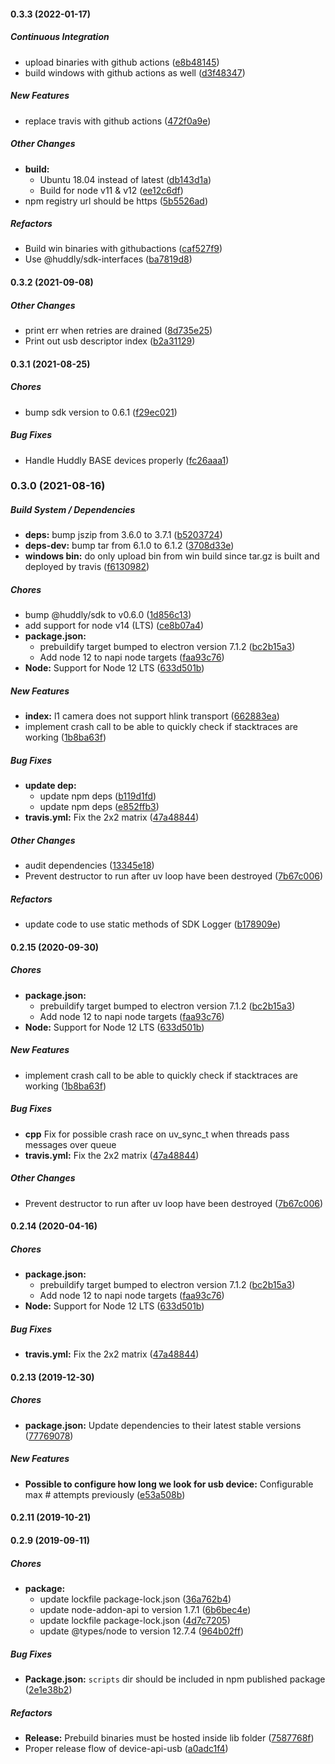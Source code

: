 #### 0.3.3 (2022-01-17)

##### Continuous Integration

*  upload binaries with github actions ([e8b48145](https://github.com/Huddly/device-api-usb/commit/e8b481454a3873756251f90726d84abb09f8e722))
*  build windows with github actions as well ([d3f48347](https://github.com/Huddly/device-api-usb/commit/d3f4834704ae5431290549361d4ea4e714c8adb3))

##### New Features

*  replace travis with github actions ([472f0a9e](https://github.com/Huddly/device-api-usb/commit/472f0a9e0616cbedc191d213d9ed6a213a1981e3))

##### Other Changes

* **build:**
  *  Ubuntu 18.04 instead of latest ([db143d1a](https://github.com/Huddly/device-api-usb/commit/db143d1a43f781d06e41ab22158740e1f87fbac7))
  *  Build for node v11 & v12 ([ee12c6df](https://github.com/Huddly/device-api-usb/commit/ee12c6df0c5eb661618a5674c7c0e5959531cdc7))
*  npm registry url should be https ([5b5526ad](https://github.com/Huddly/device-api-usb/commit/5b5526ad72990439018d3bb774a84f0f8a3d1d2b))

##### Refactors

*  Build win binaries with githubactions ([caf527f9](https://github.com/Huddly/device-api-usb/commit/caf527f9ce88e5b77479b0168a3647d36ef306e3))
*  Use @huddly/sdk-interfaces ([ba7819d8](https://github.com/Huddly/device-api-usb/commit/ba7819d85eecd481abf03a90323a7e3218f51fbe))

#### 0.3.2 (2021-09-08)

##### Other Changes

*  print err when retries are drained ([8d735e25](https://github.com/Huddly/device-api-usb/commit/8d735e25d683d9752653e0b509eac1c38eb0ff33))
*  Print out usb descriptor index ([b2a31129](https://github.com/Huddly/device-api-usb/commit/b2a311296449dccc2b9c08cd081d8f179f83319c))

#### 0.3.1 (2021-08-25)

##### Chores

*  bump sdk version to 0.6.1 ([f29ec021](https://github.com/Huddly/device-api-usb/commit/f29ec0215f69812a168d92f03f804e6d1ef59a03))

##### Bug Fixes

*  Handle Huddly BASE devices properly ([fc26aaa1](https://github.com/Huddly/device-api-usb/commit/fc26aaa15322558bc7f7600cbbd310a323a80c5b))

### 0.3.0 (2021-08-16)

##### Build System / Dependencies

* **deps:**  bump jszip from 3.6.0 to 3.7.1 ([b5203724](https://github.com/Huddly/device-api-usb/commit/b5203724e76b251f7ea42a218302fef86d43d7e0))
* **deps-dev:**  bump tar from 6.1.0 to 6.1.2 ([3708d33e](https://github.com/Huddly/device-api-usb/commit/3708d33ec11e165f39c60ff5c0bd0627f2ac23e8))
* **windows bin:**  do only upload bin from win build since tar.gz is built and deployed by travis ([f6130982](https://github.com/Huddly/device-api-usb/commit/f6130982f9cee9cbb3783761ccf5b2f695e10db2))

##### Chores

*  bump @huddly/sdk to v0.6.0 ([1d856c13](https://github.com/Huddly/device-api-usb/commit/1d856c13063dbf6e4655741069751522917a0ce0))
*  add support for node v14 (LTS) ([ce8b07a4](https://github.com/Huddly/device-api-usb/commit/ce8b07a4e8780e574534da9cd4ad177a37392777))
* **package.json:**
  *  prebuildify target bumped to electron version 7.1.2 ([bc2b15a3](https://github.com/Huddly/device-api-usb/commit/bc2b15a3a88211d40206be8f44ff90295a6d5501))
  *  Add node 12 to napi node targets ([faa93c76](https://github.com/Huddly/device-api-usb/commit/faa93c760bb1b7108475cd18f44f6d6f7447fcb8))
* **Node:**  Support for Node 12 LTS ([633d501b](https://github.com/Huddly/device-api-usb/commit/633d501bf8ada15b5d2ffe413fa1f4cae7507de4))

##### New Features

* **index:**  l1 camera does not support hlink transport ([662883ea](https://github.com/Huddly/device-api-usb/commit/662883ea9d935999953c5e69e5837fc04d02fe87))
*  implement crash call to be able to quickly check if stacktraces are working ([1b8ba63f](https://github.com/Huddly/device-api-usb/commit/1b8ba63f57b2d9e99be451b426b662d48ee3c99c))

##### Bug Fixes

* **update dep:**
  *  update npm deps ([b119d1fd](https://github.com/Huddly/device-api-usb/commit/b119d1fdf6b581e2498cb01103365a6debc89451))
  *  update npm deps ([e852ffb3](https://github.com/Huddly/device-api-usb/commit/e852ffb3af947a2bd9200d6c5f6c2d715b2ee242))
* **travis.yml:**  Fix the 2x2 matrix ([47a48844](https://github.com/Huddly/device-api-usb/commit/47a48844397520b88f819ccf1fb28c30eb639263))

##### Other Changes

*  audit dependencies ([13345e18](https://github.com/Huddly/device-api-usb/commit/13345e185f64239004248b6facb6fdee5eeb337b))
*  Prevent destructor to run after uv loop have been destroyed ([7b67c006](https://github.com/Huddly/device-api-usb/commit/7b67c0066c441a39109cc2e84ea5dd52d6b3bf65))

##### Refactors

*  update code to use static methods of SDK Logger ([b178909e](https://github.com/Huddly/device-api-usb/commit/b178909e517c570e58da7599a51d364209389d29))

#### 0.2.15 (2020-09-30)

##### Chores

* **package.json:**
  *  prebuildify target bumped to electron version 7.1.2 ([bc2b15a3](https://github.com/Huddly/device-api-usb/commit/bc2b15a3a88211d40206be8f44ff90295a6d5501))
  *  Add node 12 to napi node targets ([faa93c76](https://github.com/Huddly/device-api-usb/commit/faa93c760bb1b7108475cd18f44f6d6f7447fcb8))
* **Node:**  Support for Node 12 LTS ([633d501b](https://github.com/Huddly/device-api-usb/commit/633d501bf8ada15b5d2ffe413fa1f4cae7507de4))

##### New Features

*  implement crash call to be able to quickly check if stacktraces are working ([1b8ba63f](https://github.com/Huddly/device-api-usb/commit/1b8ba63f57b2d9e99be451b426b662d48ee3c99c))

##### Bug Fixes

* **cpp** Fix for possible crash race on uv_sync_t when threads pass messages over queue
* **travis.yml:**  Fix the 2x2 matrix ([47a48844](https://github.com/Huddly/device-api-usb/commit/47a48844397520b88f819ccf1fb28c30eb639263))

##### Other Changes

*  Prevent destructor to run after uv loop have been destroyed ([7b67c006](https://github.com/Huddly/device-api-usb/commit/7b67c0066c441a39109cc2e84ea5dd52d6b3bf65))


#### 0.2.14 (2020-04-16)

##### Chores

* **package.json:**
  *  prebuildify target bumped to electron version 7.1.2 ([bc2b15a3](https://github.com/Huddly/device-api-usb/commit/bc2b15a3a88211d40206be8f44ff90295a6d5501))
  *  Add node 12 to napi node targets ([faa93c76](https://github.com/Huddly/device-api-usb/commit/faa93c760bb1b7108475cd18f44f6d6f7447fcb8))
* **Node:**  Support for Node 12 LTS ([633d501b](https://github.com/Huddly/device-api-usb/commit/633d501bf8ada15b5d2ffe413fa1f4cae7507de4))

##### Bug Fixes

* **travis.yml:**  Fix the 2x2 matrix ([47a48844](https://github.com/Huddly/device-api-usb/commit/47a48844397520b88f819ccf1fb28c30eb639263))

#### 0.2.13 (2019-12-30)

##### Chores

* **package.json:**  Update dependencies to their latest stable versions ([77769078](https://github.com/Huddly/device-api-usb/commit/77769078c8fea381710ef76ef69d5959e0e093cd))

##### New Features

* **Possible to configure how long we look for usb device:**  Configurable max # attempts previously ([e53a508b](https://github.com/Huddly/device-api-usb/commit/e53a508b57284f748ff5fbded37d09d7ae89eb14))

#### 0.2.11 (2019-10-21)

#### 0.2.9 (2019-09-11)

##### Chores

* **package:**
  *  update lockfile package-lock.json ([36a762b4](https://github.com/Huddly/device-api-usb/commit/36a762b424e165f1c1eb8fab14f15eb1949a350f))
  *  update node-addon-api to version 1.7.1 ([6b6bec4e](https://github.com/Huddly/device-api-usb/commit/6b6bec4e252d3536929f792a7e090761766a82b8))
  *  update lockfile package-lock.json ([4d7c7205](https://github.com/Huddly/device-api-usb/commit/4d7c7205fc5eb7c65bf6195160c04eeae342905b))
  *  update @types/node to version 12.7.4 ([964b02ff](https://github.com/Huddly/device-api-usb/commit/964b02ff0037443e2d4ec9e414decc21036d934e))

##### Bug Fixes

* **Package.json:**  `scripts` dir should be included in npm published package ([2e1e38b2](https://github.com/Huddly/device-api-usb/commit/2e1e38b2e7850bb99815f576f6ab68eade58291f))

##### Refactors

* **Release:**  Prebuild binaries must be hosted inside lib folder ([7587768f](https://github.com/Huddly/device-api-usb/commit/7587768fdb17cab087ba9f0b66cafbfd4edd45de))
*  Proper release flow of device-api-usb ([a0adc1f4](https://github.com/Huddly/device-api-usb/commit/a0adc1f4a530e13f45a21e9b343231cfa1ffb2dd))

